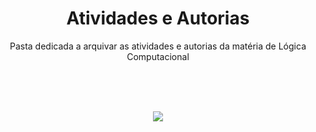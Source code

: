 <div align="center">
  <h1> Atividades e Autorias </h1>
  <p> Pasta dedicada a arquivar as atividades e autorias da matéria de Lógica Computacional </p>
  
  <br><br><br>
  
  <kbd><img src="https://media1.giphy.com/media/du3J3cXyzhj75IOgvA/200.webp?cid=ecf05e47hfxc17ex5hmxp89nvacvq6yf9bfxf82zr3mmqt83&rid=200.webp&ct=g"></kbd>

</div>
<br>
